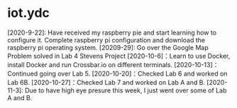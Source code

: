 # iot.ydc
[2020-9-22]: Have received my raspberry pie and start learning how to configure it. Complete raspberry pi configuration and download the raspberry pi operating system.
[20209-29]: Go over the Google Map Problem solved in Lab 4 Stevens Project
[2020-10-6]：Learn to use Docker, install Docker and run Crossbar.io on different terminals. 
[2020-10-13]：Continued going over Lab 5.
[2020-10-20]：Checked Lab 6 and worked on Lab 6B.
[2020-10-27]：Checked Lab 7 and worked on Lab A and B.
[2020-11-3]: Due to have high eye presure this week, I just went over some of Lab A and B.
